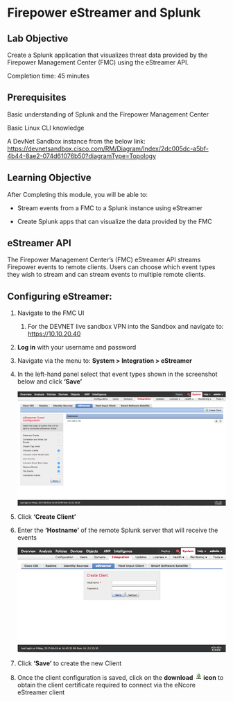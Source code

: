 # Firepower eStreamer and Splunk

## Lab Objective

Create a Splunk application that visualizes threat data provided by the Firepower Management Center (FMC) using the eStreamer API.


Completion time: 45 minutes


## Prerequisites

Basic understanding of Splunk and the Firepower Management Center

Basic Linux CLI knowledge

A DevNet Sandbox instance from the below link:
https://devnetsandbox.cisco.com/RM/Diagram/Index/2dc005dc-a5bf-4b44-8ae2-074d61076b50?diagramType=Topology

## Learning Objective

After Completing this module, you will be able to:

-   Stream events from a FMC to a Splunk instance using eStreamer

-   Create Splunk apps that can visualize the data provided by the FMC

## eStreamer API

The Firepower Management Center’s (FMC) eStreamer API streams Firepower events to remote clients. Users can choose which event types they wish to stream and can stream events to multiple remote clients.

## Configuring eStreamer:

1.  Navigate to the FMC UI

    1.  For the DEVNET live sandbox VPN into the Sandbox and navigate to: https://10.10.20.40

2.  **Log in** with your username and password

3.  Navigate via the menu to: **System \> Integration \> eStreamer**

4.  In the left-hand panel select that event types shown in the screenshot below and click **‘Save’**

    ![FMC Screenshot](assets/images/pic1.png)

5.  Click **‘Create Client’**

6.  Enter the **‘Hostname’** of the remote Splunk server that will receive the events

    ![FMC Screenshot](assets/images/pic2.png)

7.  Click **‘Save’** to create the new Client

8.  Once the client configuration is saved, click on the **download** ![FMC Screenshot](assets/images/pic3-3.png) **icon** to obtain the client certificate required to connect via the eNcore eStreamer client
